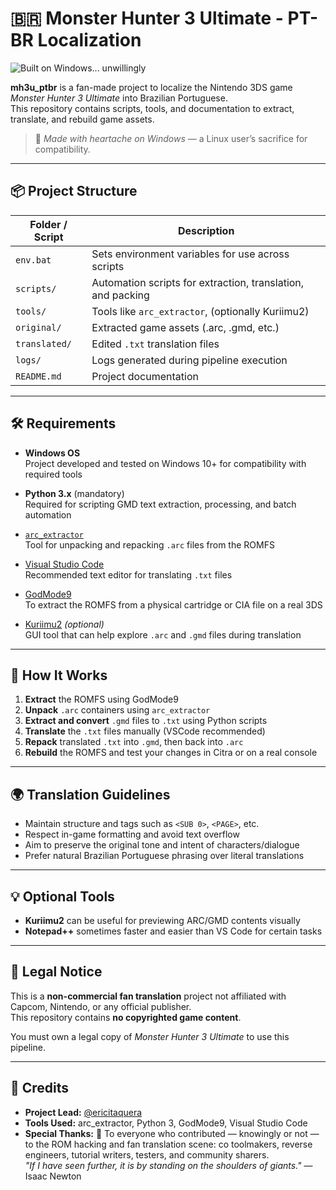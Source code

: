 # 🇧🇷 Monster Hunter 3 Ultimate - PT-BR Localization

![Built on Windows... unwillingly](https://img.shields.io/badge/Built%20on-Windows%20%F0%9F%98%B5-blue)

**mh3u_ptbr** is a fan-made project to localize the Nintendo 3DS game *Monster Hunter 3 Ultimate* into Brazilian Portuguese.  
This repository contains scripts, tools, and documentation to extract, translate, and rebuild game assets.

> 🖤 *Made with heartache on Windows* — a Linux user’s sacrifice for compatibility.

---

## 📦 Project Structure

| Folder / Script            | Description                                               |
|---------------------------|-----------------------------------------------------------|
| `env.bat`                 | Sets environment variables for use across scripts         |
| `scripts/`                | Automation scripts for extraction, translation, and packing |
| `tools/`                  | Tools like `arc_extractor`, (optionally Kuriimu2)         |
| `original/`               | Extracted game assets (.arc, .gmd, etc.)                  |
| `translated/`             | Edited `.txt` translation files                           |
| `logs/`                   | Logs generated during pipeline execution                  |
| `README.md`               | Project documentation                                     |

---

## 🛠️ Requirements

- **Windows OS**  
  Project developed and tested on Windows 10+ for compatibility with required tools

- **Python 3.x** (mandatory)  
  Required for scripting GMD text extraction, processing, and batch automation

- [`arc_extractor`](https://github.com/username/arc_extractor)  
  Tool for unpacking and repacking `.arc` files from the ROMFS

- [Visual Studio Code](https://code.visualstudio.com/)  
  Recommended text editor for translating `.txt` files

- [GodMode9](https://github.com/d0k3/GodMode9)  
  To extract the ROMFS from a physical cartridge or CIA file on a real 3DS

- [Kuriimu2](https://github.com/FanTranslatorsInternational/Kuriimu2) *(optional)*  
  GUI tool that can help explore `.arc` and `.gmd` files during translation

---

## 🚀 How It Works

1. **Extract** the ROMFS using GodMode9
2. **Unpack** `.arc` containers using `arc_extractor`
3. **Extract and convert** `.gmd` files to `.txt` using Python scripts
4. **Translate** the `.txt` files manually (VSCode recommended)
5. **Repack** translated `.txt` into `.gmd`, then back into `.arc`
6. **Rebuild** the ROMFS and test your changes in Citra or on a real console

---

## 🌍 Translation Guidelines

- Maintain structure and tags such as `<SUB 0>`, `<PAGE>`, etc.
- Respect in-game formatting and avoid text overflow
- Aim to preserve the original tone and intent of characters/dialogue
- Prefer natural Brazilian Portuguese phrasing over literal translations

---

## 💡 Optional Tools

- **Kuriimu2** can be useful for previewing ARC/GMD contents visually  
- **Notepad++** sometimes faster and easier than VS Code for certain tasks

---

## 📜 Legal Notice

This is a **non-commercial fan translation** project not affiliated with Capcom, Nintendo, or any official publisher.  
This repository contains **no copyrighted game content**.

You must own a legal copy of *Monster Hunter 3 Ultimate* to use this pipeline.

---

## 💬 Credits

- **Project Lead:** [@ericitaquera](https://github.com/ericitaquera)  
- **Tools Used:** arc_extractor, Python 3, GodMode9, Visual Studio Code  
- **Special Thanks:** 🙌 
  To everyone who contributed — knowingly or not — to the ROM hacking and fan translation scene:  co
  toolmakers, reverse engineers, tutorial writers, testers, and community sharers.  
  *"If I have seen further, it is by standing on the shoulders of giants."* — Isaac Newton   

